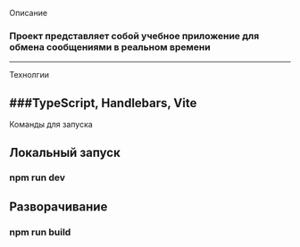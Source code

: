 Описание

### Проект представляет собой учебное приложение для обмена сообщениями в реальном времени
---

Технолгии

###TypeScript, Handlebars, Vite
---

Команды для запуска

## Локальный запуск
### npm run dev

## Разворачивание
### npm run build